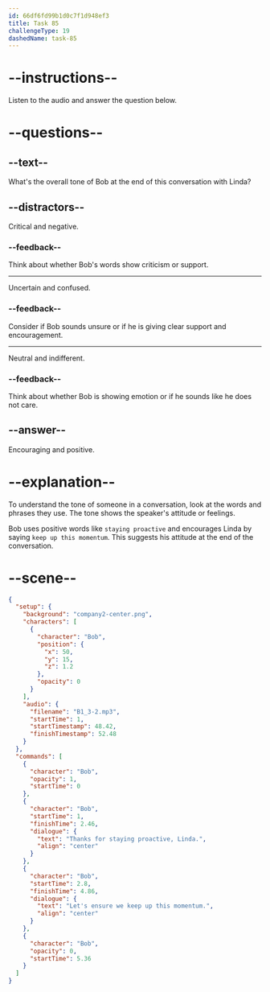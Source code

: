 ```yaml
---
id: 66df6fd99b1d0c7f1d948ef3
title: Task 85
challengeType: 19
dashedName: task-85
---
```

<!--
AUDIO REFERENCE:
Bob: Thanks for staying proactive, Linda. Let's ensure we keep up this momentum.
-->

# --instructions--

Listen to the audio and answer the question below.

# --questions--

## --text--

What's the overall tone of Bob at the end of this conversation with Linda?

## --distractors--

Critical and negative.

### --feedback--

Think about whether Bob's words show criticism or support.

---

Uncertain and confused.

### --feedback--

Consider if Bob sounds unsure or if he is giving clear support and encouragement.

---

Neutral and indifferent.

### --feedback--

Think about whether Bob is showing emotion or if he sounds like he does not care.

## --answer--

Encouraging and positive.

# --explanation--

To understand the tone of someone in a conversation, look at the words and phrases they use. The tone shows the speaker's attitude or feelings.

Bob uses positive words like `staying proactive` and encourages Linda by saying `keep up this momentum`. This suggests his attitude at the end of the conversation.

# --scene--

```json
{
  "setup": {
    "background": "company2-center.png",
    "characters": [
      {
        "character": "Bob",
        "position": {
          "x": 50,
          "y": 15,
          "z": 1.2
        },
        "opacity": 0
      }
    ],
    "audio": {
      "filename": "B1_3-2.mp3",
      "startTime": 1,
      "startTimestamp": 48.42,
      "finishTimestamp": 52.48
    }
  },
  "commands": [
    {
      "character": "Bob",
      "opacity": 1,
      "startTime": 0
    },
    {
      "character": "Bob",
      "startTime": 1,
      "finishTime": 2.46,
      "dialogue": {
        "text": "Thanks for staying proactive, Linda.",
        "align": "center"
      }
    },
    {
      "character": "Bob",
      "startTime": 2.8,
      "finishTime": 4.86,
      "dialogue": {
        "text": "Let's ensure we keep up this momentum.",
        "align": "center"
      }
    },
    {
      "character": "Bob",
      "opacity": 0,
      "startTime": 5.36
    }
  ]
}
```

